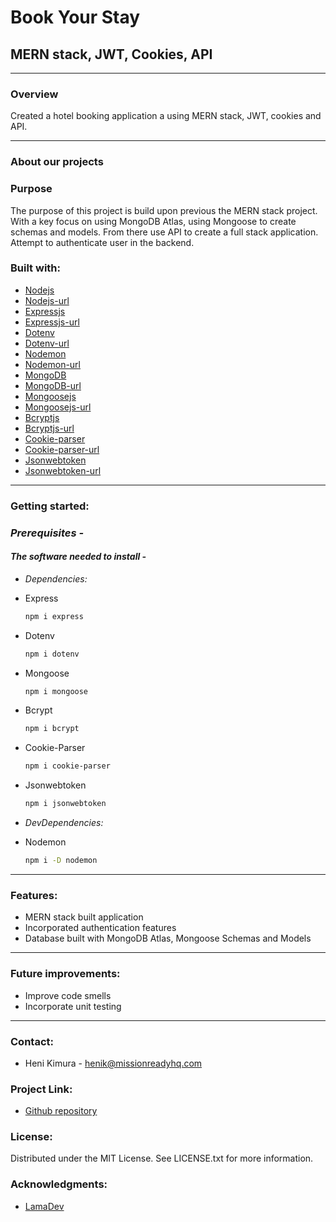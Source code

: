 # Book Your Stay

## MERN stack, JWT, Cookies, API
---

### **Overview**

Created a hotel booking application a using MERN stack, JWT, cookies and API.

---

### **About our projects**

### **Purpose**

The purpose of this project is build upon previous the MERN stack project. With a key focus on using MongoDB Atlas, using Mongoose to create schemas and models. From there use API to create a full stack application. Attempt to authenticate user in the backend.

### **Built with:**

- [Nodejs](https://img.shields.io/badge/Nodejs-20232A?style=for-the-badge&logo-nodejs&logoColor=026e00 "Nodejs")
- [Nodejs-url](https://nodejs.org/en "Nodejsurl")
- [Expressjs](https://img.shields.io/badge/Expressjs-20232A?style=for-the-badge&logo-expressjs&logoColor=026e00 "Expressjs")
- [Expressjs-url](https://expressjs.com/ "Expressjsurl")
- [Dotenv](https://img.shields.io/badge/Dotenv-20232A?style=for-the-badge&logo-dotenv&logoColor=026e00 "Dotenv")
- [Dotenv-url](https://www.dotenv.org/ "Dotenvurl")
- [Nodemon](https://img.shields.io/badge/Nodemon-20232A?style=for-the-badge&logo-nodemon&logoColor=026e00 "Nodemon")
- [Nodemon-url](https://nodemon.io/ "Nodemonurl")
- [MongoDB](https://img.shields.io/badge/MongoDB-20232A?style=for-the-badge&logo-mongodb&logoColor=026e00 "MongoDB")
- [MongoDB-url](https://www.mongodb.com/ "MongoDBurl")
- [Mongoosejs](https://img.shields.io/badge/Mongoosejs-20232A?style=for-the-badge&logo-mongoosejs&logoColor=026e00 "Mongoosejs")
- [Mongoosejs-url](https://mongoosejs.com/docs/guide.html "Mongoosejsurl")
- [Bcryptjs](https://img.shields.io/badge/Bcryptjs-20232A?style=for-the-badge&logo-bcryptjs&logoColor=026e00 "Bcryptjs")
- [Bcryptjs-url](https://www.npmjs.com/package/bcryptjs "Bcryptjsurl")
- [Cookie-parser](https://img.shields.io/badge/Cookie-parser-20232A?style=for-the-badge&logo-cookie-parser&logoColor=026e00 "Cookie-parser")
- [Cookie-parser-url](https://www.npmjs.com/package/cookie-parser "Cookie-parserurl")
- [Jsonwebtoken](https://img.shields.io/badge/Jsonwebtoken-20232A?style=for-the-badge&logo-jsonwebtoken&logoColor=026e00 "Jsonwebtoken")
- [Jsonwebtoken-url](https://www.npmjs.com/package/jsonwebtoken "Jsonwebtokenurl")

---

### **Getting started:**

### _Prerequisites -_

#### _The software needed to install -_

- _Dependencies:_

- Express

  ```sh
  npm i express
  ```

- Dotenv

  ```sh
  npm i dotenv
  ```

- Mongoose

  ```sh
  npm i mongoose
  ```

- Bcrypt

  ```sh
  npm i bcrypt
  ```

- Cookie-Parser

  ```sh
  npm i cookie-parser
  ```

- Jsonwebtoken

  ```sh
  npm i jsonwebtoken
  ```

- _DevDependencies:_

- Nodemon

  ```sh
  npm i -D nodemon
  ```

---

### **Features:**

- MERN stack built application
- Incorporated authentication features
- Database built with MongoDB Atlas, Mongoose Schemas and Models

---

### **Future improvements:**

- Improve code smells
- Incorporate unit testing 

---

### **Contact:**

- Heni Kimura - <henik@missionreadyhq.com>

### **Project Link:**

- [Github repository](https://github.com/HMoana/Book-Your-Stay.git "Github repository")

### **License:**

Distributed under the MIT License. See LICENSE.txt for more information.

### **Acknowledgments:**

- [LamaDev](https://youtu.be/k3Vfj-e1Ma4 "LamaDev")
